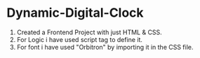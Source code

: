 # Dynamic-Digital-Clock
1. Created a Frontend Project with just HTML & CSS. 
2. For Logic i have used script tag to define it.
3. For font i have used "Orbitron" by importing it in the CSS file.
